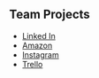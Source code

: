 ## Team Projects

* [Linked In](/course/cs350/1)
* [Amazon](/course/cs350/2)
* [Instagram](/course/cs350/3)
* [Trello](/course/cs350/4)
